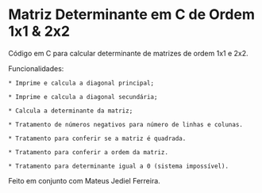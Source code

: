 # Matriz Determinante em C de Ordem 1x1 & 2x2

Código em C para calcular determinante de matrizes de ordem 1x1 e 2x2.

Funcionalidades:

	* Imprime e calcula a diagonal principal;

	* Imprime e calcula a diagonal secundária;

	* Calcula a determinante da matriz;

	* Tratamento de números negativos para número de linhas e colunas.

	* Tratamento para conferir se a matriz é quadrada.

	* Tratamento para conferir a ordem da matriz.

	* Tratamento para determinante igual a 0 (sistema impossível).

Feito em conjunto com Mateus Jediel Ferreira.
